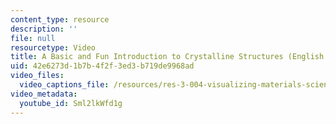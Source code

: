 ```yaml
---
content_type: resource
description: ''
file: null
resourcetype: Video
title: A Basic and Fun Introduction to Crystalline Structures (English Version)
uid: 42e6273d-1b7b-4f2f-3ed3-b719de9968ad
video_files:
  video_captions_file: /resources/res-3-004-visualizing-materials-science-fall-2017/student-projects-by-year/EPFL2017/a-basic-and-fun-introduction-to-crystalline-structures/a-basic-and-fun-introduction-to-crystalline-structures-english/Sml2lkWfd1g.vtt
video_metadata:
  youtube_id: Sml2lkWfd1g
---
```

